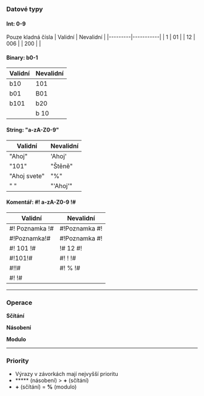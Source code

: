 ### Datové typy
#### Int: 0-9
Pouze kladná čísla
| Validní | Nevalidní |
|---------|-----------|
| 1       | 01        |
| 12      | 006       |
| 200     |           |

#### Binary: b0-1
| Validní | Nevalidní |
|---------|-----------|
| b10     | 101       |
| b01     | B01       |
| b101    | b20       |
|         | b 10      |

#### String: "a-zA-Z0-9"
| Validní        | Nevalidní |
|----------------|-----------|
| "Ahoj"         | 'Ahoj'    |
| "101"          | "Štěně"   |
| "Ahoj svete"   | "%"       |
| " "            | "'Ahoj'"  |

#### Komentář: #! a-zA-Z0-9 !#
| Validní        | Nevalidní     |
|----------------|---------------|
| #! Poznamka !# | #!Poznamka #! |
| #!Poznamka!#   | #!Poznamka #! |
| #! 101 !#      | !# 12 #!      |
| #!101!#        | #! ! !#       |
| #!!#           | #! % !#       |
| #! !#          |               |

---

### Operace
**Sčítání**

**Násobení**

**Modulo**

---

### Priority
-   Výrazy v závorkách mají nejvyšší prioritu
-   ***** (násobení) > **+** (sčítání)
-   **+** (sčítání) = **%** (modulo)

